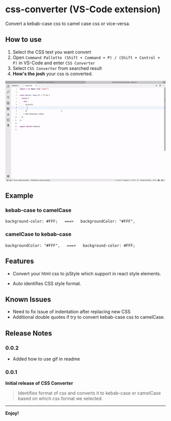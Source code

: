 # css-converter (VS-Code extension)

Convert a kebab-case css to camel case css or vice-versa.

## How to use
  1. Select the CSS text you want convert
  2. Open  `Command Pallette (Shift + Command + P) / (Shift + Control + P)` in VS-Code and enter `CSS Converter`
  3. Select `CSS Converter` from searched result
  4. **How's the josh** your css is converted.

![how to use](images/css-converter-demo.gif)

## Example
  ### **kebab-case to camelCase**
    background-color: #FFF;   ===>   backgroundColor: "#FFF",

  ### **camelCase to kebab-case**
    backgroundColor: "#FFF",   ===>   background-color: #FFF;

## Features

* Convert your html css to jsStyle which support in react style elements.

* Auto identifies CSS style format.

## Known Issues

* Need to fix issue of indentation after replacing new CSS
* Additional double quotes if try to convert kebab-case css to camelCase.

## Release Notes

### 0.0.2
* Added how to use gif in readme

### 0.0.1
**Initial release of CSS Converter** 
> Identifies format of css and converts it to kebab-case or camelCase based on which css format we selected.

-----------------------------------------------------------------------------------------------------------


**Enjoy!**
